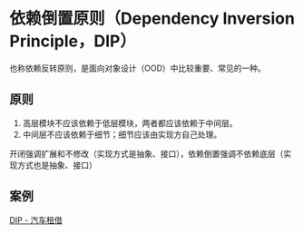 # 依赖倒置原则（Dependency Inversion Principle，DIP）
也称依赖反转原则，是面向对象设计（OOD）中比较重要、常见的一种。

## 原则
1. 高层模块不应该依赖于低层模块，两者都应该依赖于中间层。
2. 中间层不应该依赖于细节；细节应该由实现方自己处理。

开闭强调扩展和不修改（实现方式是抽象、接口），依赖倒置强调不依赖底层（实现方式也是抽象、接口）

## 案例
[DIP - 汽车租借](/src/main/java/DependencyInversionPrinciple)